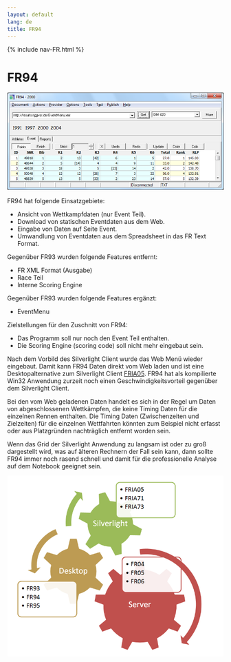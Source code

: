 ```yaml
---
layout: default
lang: de
title: FR94
---
```


{% include nav-FR.html %}

# FR94

![FR94 screenshot](../images/FR94.png)

FR94 hat folgende Einsatzgebiete:
- Ansicht von Wettkampfdaten (nur Event Teil).
- Download von statischen Eventdaten aus dem Web.
- Eingabe von Daten auf Seite Event.
- Umwandlung von Eventdaten aus dem Spreadsheet in das FR Text Format.

Gegenüber FR93 wurden folgende Features entfernt:
- FR XML Format (Ausgabe)
- Race Teil
- Interne Scoring Engine

Gegenüber FR93 wurden folgende Features ergänzt:
- EventMenu

Zielstellungen für den Zuschnitt von FR94:
- Das Programm soll nur noch den Event Teil enthalten.
- Die Scoring Engine (scoring code) soll nicht mehr eingebaut sein.


Nach dem Vorbild des Silverlight Client wurde das Web Menü wieder eingebaut. 
Damit kann FR94 Daten direkt vom Web laden und ist eine Desktopalternative zum Silverlight Client [FRIA05](../silverlight/FRIA05).
FR94 hat als kompilierte Win32 Anwendung zurzeit noch einen Geschwindigkeitsvorteil gegenüber dem Silverlight Client.

Bei den vom Web geladenen Daten handelt es sich in der Regel um Daten von abgeschlossenen Wettkämpfen, 
die keine Timing Daten für die einzelnen Rennen enthalten. 
Die Timing Daten (Zwischenzeiten und Zielzeiten) für die einzelnen Wettfahrten 
könnten zum Beispiel nicht erfasst oder aus Platzgründen nachträglich entfernt worden sein.

Wenn das Grid der Silverlight Anwendung zu langsam ist oder zu groß dargestellt wird, 
was auf älteren Rechnern der Fall sein kann, 
dann sollte FR94 immer noch rasend schnell 
und damit für die professionelle Analyse auf dem Notebook geeignet sein.

![FR94 Collaboration](../images/Collab-Zahnrad-01.png)
